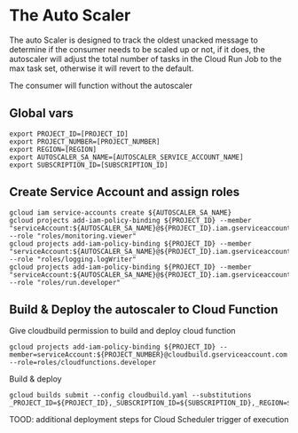 # The Auto Scaler
The auto Scaler is designed to track the oldest unacked message to determine if the consumer needs to be scaled up or not, 
if it does, the autoscaler will adjust the total number of tasks in the Cloud Run Job to the max task set, otherwise it will revert to the default.

The consumer will function without the autoscaler

## Global vars
```
export PROJECT_ID=[PROJECT_ID]
export PROJECT_NUMBER=[PROJECT_NUMBER]
export REGION=[REGION]
export AUTOSCALER_SA_NAME=[AUTOSCALER_SERVICE_ACCOUNT_NAME]
export SUBSCRIPTION_ID=[SUBSCRIPTION_ID]
```

## Create Service Account and assign roles

```
gcloud iam service-accounts create ${AUTOSCALER_SA_NAME}
gcloud projects add-iam-policy-binding ${PROJECT_ID} --member "serviceAccount:${AUTOSCALER_SA_NAME}@${PROJECT_ID}.iam.gserviceaccount.com" --role "roles/monitoring.viewer"
gcloud projects add-iam-policy-binding ${PROJECT_ID} --member "serviceAccount:${AUTOSCALER_SA_NAME}@${PROJECT_ID}.iam.gserviceaccount.com" --role "roles/logging.logWriter"
gcloud projects add-iam-policy-binding ${PROJECT_ID} --member "serviceAccount:${AUTOSCALER_SA_NAME}@${PROJECT_ID}.iam.gserviceaccount.com" --role "roles/run.developer"
```

## Build & Deploy the autoscaler to Cloud Function
Give cloudbuild permission to build and deploy cloud function
```
gcloud projects add-iam-policy-binding ${PROJECT_ID} --member=serviceAccount:${PROJECT_NUMBER}@cloudbuild.gserviceaccount.com --role=roles/cloudfunctions.developer

```
Build & deploy
```
gcloud builds submit --config cloudbuild.yaml --substitutions _PROJECT_ID=${PROJECT_ID},_SUBSCRIPTION_ID=${SUBSCRIPTION_ID},_REGION=${REGION},_AUTOSCALER_SERVICE_ACCOUNT=${AUTOSCALER_SA_NAME}@${PROJECT_ID}.iam.gserviceaccount.com
```

TOOD: additional deployment steps for Cloud Scheduler trigger of execution